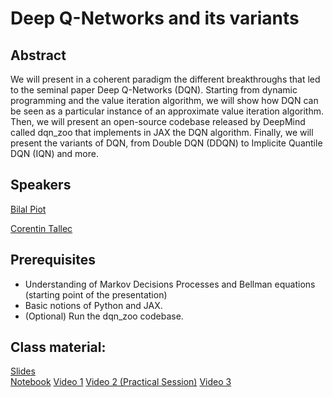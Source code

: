 # Deep Q-Networks and its variants

## Abstract

We will present in a coherent paradigm the different breakthroughs that led to the seminal paper Deep Q-Networks (DQN). Starting from dynamic programming and the value iteration algorithm, we will show how DQN can be seen as a particular instance of an approximate value iteration algorithm. Then, we will present an open-source codebase released by DeepMind called dqn_zoo that implements in JAX the DQN algorithm. Finally, we will present the variants of DQN, from Double DQN (DDQN) to Implicite Quantile DQN (IQN)  and more.

## Speakers

[Bilal Piot](bilal-piot.md)

[Corentin Tallec](corentin-tallec.md)

## Prerequisites

- Understanding of Markov Decisions Processes and Bellman equations (starting point of the presentation)
- Basic notions of Python and JAX.
- (Optional) Run the dqn_zoo codebase.

## Class material:  

[Slides](class-material/dqn/dqn_slides.pdf)   
[Notebook](https://colab.research.google.com/drive/12wWBLyZv9GaCbt1q4tf47yKcktU-bc2p?usp=sharing)
[Video 1](https://us02web.zoom.us/rec/play/8ni_5TbR7TP_LgQwT9XLDxkl8pok20D54cNBLEMdG8XAXwZgaVXtySve4W3zB3R3AJRD-oP-h8CHcbA.GqaoVbWMYjOgpfhQ?startTime=1617260536000&_x_zm_rtaid=bEWCP9bZQcqdgw2uo6bNZQ.1617351700726.be5ebfbe27a7cf6a6a07cc5f95a28017&_x_zm_rhtaid=842)
[Video 2 (Practical Session)](https://us02web.zoom.us/rec/play/y1G7cfVn0M6TwDJvUtcJuu5HgKjtV2F2CakKSGUpGaI4QAT4eePH8AQabL2g9i5OQLsQeiovsSoI0AoR.ewmh-SiI1hjzsmRp?startTime=1617265827000&_x_zm_rtaid=bEWCP9bZQcqdgw2uo6bNZQ.1617351700726.be5ebfbe27a7cf6a6a07cc5f95a28017&_x_zm_rhtaid=842) 
[Video 3](https://us02web.zoom.us/rec/play/eQw6PXug7AmKaomBKKnWWJrsuG3vj0h0X3ubC4VYYLP68mQYWg0JCdHh_b4wijAxmYyZuT7CC_PZc0GK.q1-LMcaxW55d_0PE?startTime=1617278456000&_x_zm_rtaid=bEWCP9bZQcqdgw2uo6bNZQ.1617351700726.be5ebfbe27a7cf6a6a07cc5f95a28017&_x_zm_rhtaid=842)

